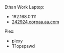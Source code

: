 Ethan Work Laptop:

- 192.168.0.111
- [242924.corpaa.aa.com](http://242924.corpaa.aa.com)

Plex:

- plexy
- T1opspswd